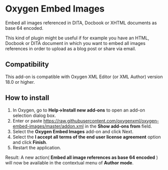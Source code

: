 # Oxygen Embed Images
Embed all images referenced in DITA, Docbook or XHTML documents as base 64 encoded.

This kind of plugin might be useful if for example you have an HTML, Docbook or DITA document in which you want to embed all images references in order to upload as a blog post or share via email.

## Compatibility
This add-on is compatible with Oxygen XML Editor (or XML Author) version 18.0 or higher. 

## How to install

1. In Oxygen, go to **Help->Install new add-ons** to open an add-on selection dialog box.
2. Enter or paste https://raw.githubusercontent.com/oxygenxml/oxygen-embed-images/master/addon.xml in the **Show add-ons from** field.
3. Select the **Oxygen Embed Images** add-on and click Next.
4. Select the **I accept all terms of the end user license agreement** option and click **Finish**.
5. Restart the application.

Result: A new action( **Embed all image references as base 64 encoded** ) will now be available in the contextual menu of **Author mode**. 
